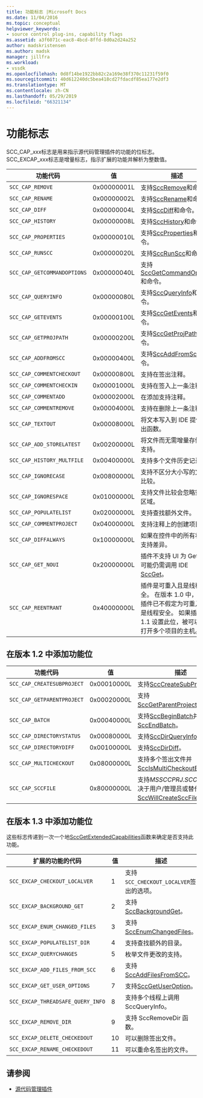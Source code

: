 ```yaml
---
title: 功能标志 |Microsoft Docs
ms.date: 11/04/2016
ms.topic: conceptual
helpviewer_keywords:
- source control plug-ins, capability flags
ms.assetid: a3f6071c-eac8-4bcd-8ffd-8d0a2d24a252
author: madskristensen
ms.author: madsk
manager: jillfra
ms.workload:
- vssdk
ms.openlocfilehash: 0d8f14be1922bb82c2a169e38f370c11231f59f0
ms.sourcegitcommit: 40d612240dc5bea418cd27fdacdf85ea177e2df3
ms.translationtype: MT
ms.contentlocale: zh-CN
ms.lasthandoff: 05/29/2019
ms.locfileid: "66321134"
---
```

# <a name="capability-flags"></a>功能标志
SCC_CAP_*xxx*标志是用来指示源代码管理插件的功能的位标志。 SCC_EXCAP_*xxx*标志是增量标志，指示扩展的功能并解析为整数值。

|功能代码|值|描述|
|---------------------|-----------|-----------------|
|`SCC_CAP_REMOVE`|0x00000001L|支持[SccRemove](../extensibility/sccremove-function.md)和命令。|
|`SCC_CAP_RENAME`|0x00000002L|支持[SccRename](../extensibility/sccrename-function.md)和命令。|
|`SCC_CAP_DIFF`|0x00000004L|支持[SccDiff](../extensibility/sccdiff-function.md)和命令。|
|`SCC_CAP_HISTORY`|0x00000008L|支持[SccHistory](../extensibility/scchistory-function.md)和命令。|
|`SCC_CAP_PROPERTIES`|0x00000010L|支持[SccProperties](../extensibility/sccproperties-function.md)和命令。|
|`SCC_CAP_RUNSCC`|0x00000020L|支持[SccRunScc](../extensibility/sccrunscc-function.md)和命令。|
|`SCC_CAP_GETCOMMANDOPTIONS`|0x00000040L|支持[SccGetCommandOptions](../extensibility/sccgetcommandoptions-function.md)和命令。|
|`SCC_CAP_QUERYINFO`|0x00000080L|支持[SccQueryInfo](../extensibility/sccqueryinfo-function.md)和命令。|
|`SCC_CAP_GETEVENTS`|0x00000100L|支持[SccGetEvents](../extensibility/sccgetevents-function.md)和命令。|
|`SCC_CAP_GETPROJPATH`|0x00000200L|支持[SccGetProjPath](../extensibility/sccgetprojpath-function.md)和命令。|
|`SCC_CAP_ADDFROMSCC`|0x00000400L|支持[SccAddFromScc](../extensibility/sccaddfromscc-function.md)和命令。|
|`SCC_CAP_COMMENTCHECKOUT`|0x00000800L|支持在签出注释。|
|`SCC_CAP_COMMENTCHECKIN`|0x00001000L|支持在签入上一条注释。|
|`SCC_CAP_COMMENTADD`|0x00002000L|在添加支持注释。|
|`SCC_CAP_COMMENTREMOVE`|0x00004000L|支持在删除上一条注释。|
|`SCC_CAP_TEXTOUT`|0x00008000L|将文本写入到 IDE 提供输出函数。|
|`SCC_CAP_ADD_STORELATEST`|0x00200000L|将文件而无需增量存储的支持。|
|`SCC_CAP_HISTORY_MULTFILE`|0x00400000L|支持多个文件历史记录。|
|`SCC_CAP_IGNORECASE`|0x00800000L|支持不区分大小写的文件比较。|
|`SCC_CAP_IGNORESPACE`|0x01000000L|支持文件比较会忽略空白区域。|
|`SCC_CAP_POPULATELIST`|0x02000000L|支持查找额外文件。|
|`SCC_CAP_COMMENTPROJECT`|0x04000000L|支持注释上的创建项目。|
|`SCC_CAP_DIFFALWAYS`|0x10000000L|如果在控件中的所有状态支持差异。|
|`SCC_CAP_GET_NOUI`|0x20000000L|插件不支持 UI 为 Get，但可能仍需调用 IDE [SccGet](../extensibility/sccget-function.md)。|
|`SCC_CAP_REENTRANT`|0x40000000L|插件是可重入且是线程安全。 在版本 1.0 中，任何插件已不假定为可重入且是线程安全。 如果插件的 1.1 设置此位，被可以同时打开多个项目的主机。|

## <a name="capability-bits-added-in-version-12"></a>在版本 1.2 中添加功能位

|功能代码|值|描述|
|---------------------|-----------|-----------------|
|`SCC_CAP_CREATESUBPROJECT`|0x00010000L|支持[SccCreateSubProject](../extensibility/scccreatesubproject-function.md)。|
|`SCC_CAP_GETPARENTPROJECT`|0x00020000L|支持[SccGetParentProjectPath](../extensibility/sccgetparentprojectpath-function.md)。|
|`SCC_CAP_BATCH`|0x00040000L|支持[SccBeginBatch](../extensibility/sccbeginbatch-function.md)并[SccEndBatch](../extensibility/sccendbatch-function.md)。|
|`SCC_CAP_DIRECTORYSTATUS`|0x00080000L|支持[SccDirQueryInfo](../extensibility/sccdirqueryinfo-function.md)。|
|`SCC_CAP_DIRECTORYDIFF`|0x00100000L|支持[SccDirDiff](../extensibility/sccdirdiff-function.md)。|
|`SCC_CAP_MULTICHECKOUT`|0x08000000L|支持多个签出文件并[SccIsMultiCheckoutEnabled](../extensibility/sccismulticheckoutenabled-function.md)。|
|`SCC_CAP_SCCFILE`|0x80000000L|支持*MSSCCPRJ.SCC*文件 （取决于用户/管理员或替代） 和[SccWillCreateSccFile](../extensibility/sccwillcreatesccfile-function.md)。|

## <a name="capability-bits-added-in-version-13"></a>在版本 1.3 中添加功能位
 这些标志传递到一次一个地[SccGetExtendedCapabilities](../extensibility/sccgetextendedcapabilities-function.md)函数来确定是否支持此功能。

|扩展的功能的代码|值|描述|
|------------------------------|-----------|-----------------|
|`SCC_EXCAP_CHECKOUT_LOCALVER`|1|支持`SCC_CHECKOUT_LOCALVER`签出的选项。|
|`SCC_EXCAP_BACKGROUND_GET`|2|支持[SccBackgroundGet](../extensibility/sccbackgroundget-function.md)。|
|`SCC_EXCAP_ENUM_CHANGED_FILES`|3|支持[SccEnumChangedFiles](../extensibility/sccenumchangedfiles-function.md)。|
|`SCC_EXCAP_POPULATELIST_DIR`|4|支持查找额外的目录。|
|`SCC_EXCAP_QUERYCHANGES`|5|枚举文件更改的支持。|
|`SCC_EXCAP_ADD_FILES_FROM_SCC`|6|支持[SccAddFilesFromSCC](../extensibility/sccaddfilesfromscc-function.md)。|
|`SCC_EXCAP_GET_USER_OPTIONS`|7|支持[SccGetUserOption](../extensibility/sccgetuseroption-function.md)。|
|`SCC_EXCAP_THREADSAFE_QUERY_INFO`|8|支持多个线程上调用 SccQueryInfo。|
|`SCC_EXCAP_REMOVE_DIR`|9|支持 SccRemoveDir 函数。|
|`SCC_EXCAP_DELETE_CHECKEDOUT`|10|可以删除签出文件。|
|`SCC_EXCAP_RENAME_CHECKEDOUT`|11|可以重命名签出的文件。|

## <a name="see-also"></a>请参阅
- [源代码管理插件](../extensibility/source-control-plug-ins.md)